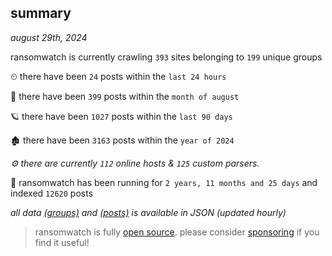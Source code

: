 
## summary
_august 29th, 2024_

ransomwatch is currently crawling `393` sites belonging to `199` unique groups

⏲ there have been `24` posts within the `last 24 hours`

🦈 there have been `399` posts within the `month of august`

🪐 there have been `1027` posts within the `last 90 days`

🏚 there have been `3163` posts within the `year of 2024`

_⚙️ there are currently `112` online hosts & `125` custom parsers._

🦕 ransomwatch has been running for `2 years, 11 months and 25 days` and indexed `12620` posts

_all data  [(groups)](http://ransomwhat.telemetry.ltd/groups) and [(posts)](http://ransomwhat.telemetry.ltd/posts) is available in JSON (updated hourly)_

> ransomwatch is fully [open source](https://github.com/joshhighet/ransomwatch#ransomwatch--). please consider [sponsoring](https://github.com/sponsors/joshhighet) if you find it useful!

